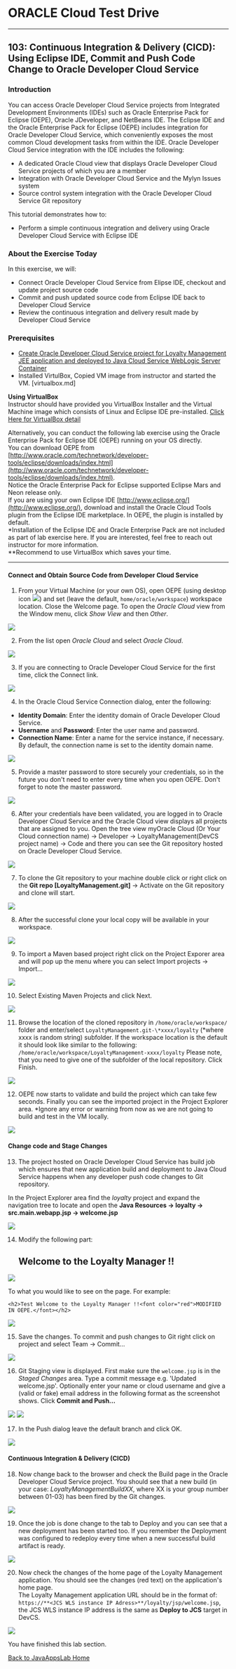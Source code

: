 # ORACLE Cloud Test Drive #
-----
## 103: Continuous Integration & Delivery (CICD): Using Eclipse IDE, Commit and Push Code Change to Oracle Developer Cloud Service ##

### Introduction ###
You can access Oracle Developer Cloud Service projects from Integrated Development Environments (IDEs) such as Oracle Enterprise Pack for Eclipse (OEPE), Oracle JDeveloper, and NetBeans IDE. The Eclipse IDE and the Oracle Enterprise Pack for Eclipse (OEPE) includes integration for Oracle Developer Cloud Service, which conveniently exposes the most common Cloud development tasks from within the IDE. Oracle Developer Cloud Service integration with the IDE includes the following:
+ A dedicated Oracle Cloud view that displays Oracle Developer Cloud Service projects of which you are a member
+ Integration with Oracle Developer Cloud Service and the Mylyn Issues system
+ Source control system integration with the Oracle Developer Cloud Service Git repository

This tutorial demonstrates how to:
- Perform a simple continuous integration and delivery using Oracle Developer Cloud Service with Eclipse IDE

### About the Exercise Today ###
In this exercise, we will:
- Connect Oracle Developer Cloud Service from Elipse IDE, checkout and update project source code
- Commit and push updated source code from Eclipse IDE back to Developer Cloud Service
- Review the continuous integration and delivery result made by Developer Cloud Service

### Prerequisites ###
+ [Create Oracle Developer Cloud Service project for Loyalty Management JEE application and deployed to Java Cloud Service WebLogic Server Container](102-JavaAppsLab.md)
+ Installed VirtulBox, Copied VM image from instructor and started the VM. [virtualbox.md]

**Using VirtualBox**  
Instructor should have provided you VirtualBox Installer and the Virtual Machine image which consists of Linux and Eclipse IDE pre-installed. [Click Here for VirtualBox detail](virtualbox.md)  

Alternatively, you can conduct the following lab exercise using the Oracle Enterprise Pack for Eclipse IDE (OEPE) running on your OS directly.  
You can download OEPE from [http://www.oracle.com/technetwork/developer-tools/eclipse/downloads/index.html](http://www.oracle.com/technetwork/developer-tools/eclipse/downloads/index.html).  
Notice the Oracle Enterprise Pack for Eclipse supported Eclipse Mars and Neon release only.  
If you are using your own Eclipse IDE [http://www.eclipse.org/](http://www.eclipse.org/), download and install the Oracle Cloud Tools plugin from the Eclipse IDE marketplace. In OEPE, the plugin is installed by default.  
\*Installation of the Eclipse IDE and Oracle Enterprise Pack are not included as part of lab exercise here. If you are interested, feel free to reach out instructor for more information.  
\*\*Recommend to use VirtualBox which saves your time.

----

#### Connect and Obtain Source Code from Developer Cloud Service ####

1. From your Virtual Machine (or your own OS), open OEPE (using desktop icon ![](images/103/01.png)) and set (leave the default, `home/oracle/workspace`) workspace location. Close the Welcome page. To open the *Oracle Cloud* view from the Window menu, click *Show View* and then *Other*.

![](images/103/02.png)

2. From the list open *Oracle Cloud* and select *Oracle Cloud*.

![](images/103/03.png)

3. If you are connecting to Oracle Developer Cloud Service for the first time, click the Connect link.

![](images/103/04.png)

4. In the Oracle Cloud Service Connection dialog, enter the following:
+ **Identity Domain**: Enter the identity domain of Oracle Developer Cloud Service.
+ **Username** and **Password**: Enter the user name and password.
+ **Connection Name**: Enter a name for the service instance, if necessary. By default, the connection name is set to the identity domain name.

![](images/103/05.png)

5. Provide a master password to store securely your credentials, so in the future you don't need to enter every time when you open OEPE. Don't forget to note the master password.

![](images/103/06.png)

6. After your credentials have been validated, you are logged in to Oracle Developer Cloud Service and the Oracle Cloud view displays all projects that are assigned to you. Open the tree view myOracle Cloud (Or Your Cloud connection name) -> Developer -> LoyaltyManagement(DevCS project name) -> Code and there you can see the Git repository hosted on Oracle Developer Cloud Service.

![](images/103/07.png)

7. To clone the Git repository to your machine double click or right click on the **Git repo [LoyaltyManagement.git]** -> Activate on the Git repository and clone will start.

![](images/103/08.png)

8. After the successful clone your local copy will be available in your workspace.

![](images/103/09.png)

9. To import a Maven based project right click on the Project Exporer area and will pop up the menu where you can select Import projects -> Import...

![](images/103/10.png)

10. Select Existing Maven Projects and click Next.

![](images/103/11.png)

11. Browse the location of the cloned repository in `/home/oracle/workspace/` folder and enter/select `LoyaltyManagement.git-\*xxxx/loyalty` (\*where xxxx is random string) subfolder. If the workspace location is the default it should look like similar to the following: `/home/oracle/workspace/LoyaltyManagement-xxxx/loyalty`
Please note, that you need to give one of the subfolder of the local repository.
Click Finish.

![](images/103/12.png)

12. OEPE now starts to validate and build the project which can take few seconds. Finally you can see the imported project in the Project Explorer area.
*Ignore any error or warning from now as we are not going to build and test in the VM locally.

![](images/103/13.png)

#### Change code and Stage Changes ####

13. The project hosted on Oracle Developer Cloud Service has build job which ensures that new application build and deployment to Java Cloud Service happens when any developer push code changes to Git repository.

In the Project Explorer area find the *loyalty* project and expand the navigation tree to locate and open the **Java Resources -> loyalty -> src.main.webapp.jsp -> welcome.jsp**

![](images/103/14.png)

14. Modify the following part:

  	<h2>Welcome to the Loyalty Manager !!</h2>

![](images/103/15.png)

To what you would like to see on the page. For example:

	<h2>Test Welcome to the Loyalty Manager !!<font color="red">MODIFIED IN OEPE.</font></h2>

![](images/103/16.png)

15. Save the changes. To commit and push changes to Git right click on project and select Team -> Commit...

![](images/103/17.png)

16. Git Staging view is displayed. First make sure the `welcome.jsp` is in the *Staged Changes* area. Type a commit message e.g. 'Updated welcome.jsp'. Optionally enter your name or cloud username and give a (valid or fake) email address in the following format as the screenshot shows. Click **Commit and Push...**

![](images/103/18.png)
![](images/103/19.png)

17. In the Push dialog leave the default branch and click OK.

![](images/103/20.png)

#### Continuous Integration & Delivery (CICD) ####

18. Now change back to the browser and check the Build page in the Oracle Developer Cloud Service project. You should see that a new build (in your case: *LoyaltyManagementBuildXX*, where XX is your group number between 01-03) has been fired by the Git changes.

![](images/103/21.png)

19. Once the job is done change to the tab to Deploy and you can see that a new deployment has been started too. If you remember the Deployment was configured to redeploy every time when a new successful build artifact is ready.

![](images/103/22.png)

20. Now check the changes of the home page of the Loyalty Management application. You should see the changes (red text) on the application's home page.  
    The Loyalty Management application URL should be in the format of:  
	`https://**<JCS WLS instance IP Adress>**/loyalty/jsp/welcome.jsp`, the JCS WLS instance IP address is the same as **Deploy to JCS** target in DevCS.

![](images/103/23.png)

You have finished this lab section.

[Back to JavaAppsLab Home](README.md)
